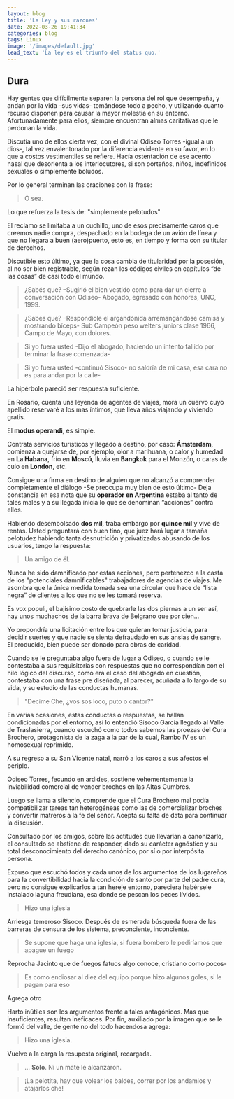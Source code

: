```yaml
---
layout: blog
title: 'La Ley y sus razones'
date: 2022-03-26 19:41:34
categories: blog
tags: Linux
image: '/images/default.jpg'
lead_text: 'La ley es el triunfo del status quo.'
---
```


## Dura

Hay gentes que difícilmente separen la persona del rol que desempeña, y andan por la vida –sus vidas- tomándose todo a pecho, y utilizando cuanto recurso disponen para causar la mayor molestia en su entorno. Afortunadamente para ellos, siempre encuentran almas caritativas que le perdonan la vida. 

Discutía uno de ellos cierta vez, con el divinal Odiseo Torres -igual a un dios-, tal vez envalentonado por la diferencia evidente en su favor, en lo que a costos vestimentiles se refiere.  Hacía ostentación de ese acento nasal que desorienta a los interlocutores, si son porteños, niños, indefinidos sexuales o simplemente boludos.  

Por lo general terminan las oraciones con la frase:

> O sea.

Lo que refuerza la tesis de: "simplemente pelotudos"

El reclamo se limitaba a un cuchillo, uno de esos precisamente caros que creemos nadie compra, despachado en la bodega de un avión de línea y que no llegara a buen (aero)puerto, esto es, en tiempo y forma con su titular de derechos. 

Discutible esto último, ya que la cosa cambia de titularidad por la posesión, al no ser bien registrable, según rezan los códigos civiles en capítulos “de las cosas” de casi todo el mundo.

> ¿Sabés que? –Sugirió el bien vestido como para dar un cierre a conversación con Odiseo- Abogado, egresado con honores, UNC, 1999.

> ¿Sabés que? –Respondiole el argandóñida arremangándose camisa y mostrando bíceps- Sub Campeón peso welters juniors clase 1966, Campo de Mayo, con dolores.

> Si yo fuera usted -Dijo el abogado, haciendo un intento fallido por terminar la frase comenzada-

> Si yo fuera usted -continuó Sisoco- no saldría de mi casa, esa cara no es para andar por la calle-

La hipérbole pareció ser respuesta suficiente.

En Rosario, cuenta una leyenda de agentes de viajes, mora un cuervo cuyo apellido reservaré a los mas íntimos, que lleva años viajando y viviendo gratis. 

El **modus operandi**, es simple.

Contrata servicios turísticos y llegado a destino, por caso: **Ámsterdam**, comienza a quejarse de, por ejemplo, olor a marihuana, o calor y humedad en **La Habana**, frío en **Moscú**, lluvia en **Bangkok** para el Monzón, o caras de culo en **London**, etc.  

Consigue una firma en destino de alguien que no alcanzó a comprender completamente el diálogo -Se preocupa muy bien de esto último-  Deja constancia en esa nota que su **operador en Argentina** estaba al tanto de tales males y a su llegada inicia lo que se denominan “acciones” contra ellos.

Habiendo desembolsado **dos mil**, traba embargo por **quince mil** y vive de rentas.  Usted preguntará con buen tino, que juez hará lugar a tamaña pelotudez habiendo tanta desnutrición y privatizadas abusando de los usuarios, tengo la respuesta: 

> Un amigo de él.

Nunca he sido damnificado por estas acciones, pero pertenezco a la casta de los "potenciales damnificables" trabajadores de agencias de viajes.  Me asombra que la única medida tomada sea una circular que hace de “lista negra” de clientes a los que no se les tomará reserva.

Es vox populi, el bajísimo costo de quebrarle las dos piernas a un ser así, hay unos muchachos de la barra brava de Belgrano que por cien...

Yo propondría una licitación entre los que quieran tomar justicia, para decidir suertes y que nadie se sienta defraudado en sus ansias de sangre.  El producido, bien puede ser donado para obras de caridad.

Cuando se le preguntaba algo fuera de lugar a Odiseo, o cuando se le contestaba a sus requisitorias con respuestas que no correspondían con el hilo lógico del discurso, como era el caso del abogado en cuestión, contestaba con una frase pre diseñada, al parecer, acuñada a lo largo de su vida, y su estudio de las conductas humanas.

> "Decime Che, ¿vos sos loco, puto o cantor?"

En varias ocasiones, estas conductas o respuestas, se hallan condicionadas por el entorno, así lo entendió Sisoco García llegado al Valle de Traslasierra, cuando escuchó como todos sabemos las proezas del Cura Brochero, protagonista de la zaga a la par de la cual, Rambo IV es un homosexual reprimido. 

A su regreso a su San Vicente natal, narró a los caros a sus afectos el periplo. 

Odiseo Torres, fecundo en ardides, sostiene vehementemente la inviabilidad comercial de vender broches en las Altas Cumbres. 

Luego se llama a silencio, comprende que el Cura Brochero mal podía compatibilizar tareas tan heterogéneas como las de comercializar broches y convertir matreros a la fe del señor. Acepta su falta de data para continuar la discusión.

Consultado por los amigos, sobre las actitudes que llevarían a canonizarlo, el consultado se abstiene de responder, dado su carácter agnóstico y su total desconocimiento del derecho canónico, por sí o por interpósita persona.

Expuso que escuchó todos y cada unos de los argumentos de los lugareños para la convertibilidad hacia la condición de santo por parte del padre cura, pero no consigue explicarlos a tan hereje entorno, pareciera habérsele instalado laguna freudiana, esa donde se pescan los peces lívidos.

> Hizo una iglesia 

Arriesga temeroso Sisoco.  Después de esmerada búsqueda fuera de las barreras de censura de los sistema, preconciente, inconciente.

> Se supone que haga una iglesia, si fuera bombero le pediríamos que apague un fuego 

Reprocha Jacinto que de fuegos fatuos algo conoce, cristiano como pocos- 

> Es como endiosar al diez del equipo porque hizo algunos goles, si le pagan para eso 

Agrega otro

Harto inútiles son los argumentos frente a tales antagónicos. Mas que insuficientes, resultan ineficaces. Por fin, auxiliado por la imagen que se le formó del valle, de gente no del todo hacendosa agrega:

> Hizo una iglesia.

Vuelve a la carga la resupesta original, recargada.

>... **Solo**. Ni un mate le alcanzaron.

> ¡La pelotita, hay que volear los baldes, correr por los andamios y atajarlos che!

